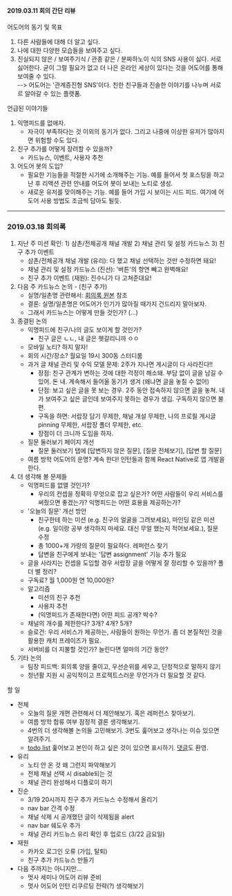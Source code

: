#### 2019.03.11 회의 간단 리뷰  

어도어의 동기 및 목표
1. 다른 사람들에 대해 더 알고 싶다.
2. 나에 대한 다양한 모습들을 보여주고 싶다.
3. 진실되지 않은 / 보여주기식 / 관종 같은 / 분짜하노이 식의 SNS 사용이 싫다. 서로 싫어한다. 굳이 그럴 필요가 없고 더 나은 온라인 세상이 있다는 것을 어도어를 통해 보여줄 수 있다.  
--> 어도어는 '관계증진형 SNS'이다. 친한 친구들과 진솔한 이야기를 나누며 서로르 알아갈 수 있는 플랫폼.  

언급된 이야기들
1. 익명피드를 없애자.
    - 자극이 부족하다는 것 이외의 동기가 없다. 그리고 나중에 이상한 유저가 많아지면 위험할 수도 있다. 
2. 친구 추가를 어떻게 장려할 수 있을까?
    - 카드뉴스, 이벤트, 사용자 추천
3. 어도어 봇의 도입?
    - 필요한 기능들을 적절한 시기에 소개해주는 기능. 예를 들어서 첫 포스팅을 하고난 후 리액션 관련 안내를 어도어 봇이 보내는 노티로 생성.
    - 새로운 유저를 맞이해주는 기능. 예를 들어 가입 시 보이는 시드 피드. 여기에 어도어 사용 방법도 조금씩 담아도 될듯.
    
---
  
### 2019.03.18 회의록
1. 지난 주 미션 확인: 1) 삼촌/전체공개 채널 개발 2) 채널 관리 및 설정 카드뉴스 3) 친구 추가 이벤트
    - 삼촌/전체공개 채널 개발 (유리): 다 했고 채널 선택하는 것만 수정하면 돼요!
    - 채널 관리 및 설정 카드뉴스 (진선): '버튼'의 향연 빼고 완벽해요!
    - 친구 추가 이벤트 (재원): 진수니가 다 고쳐준대요!
2. 다음 주 카드뉴스 논의 - (친구 추가)
    - 실명/일촌명 관련해서: [회의록 원본](https://docs.google.com/document/d/1HX8Mkg97GRL6Wr0ex1PMrJgTU5NqaTH4HqOS3L82dy0/edit) 참조
    - 결론: 실명/일촌명은 어도어가 인기가 많아질 때가지 건드리지 말아보자.
    - 그래서 카드뉴스는 어떻게 만들 것인가? (...)
3. 종결된 논의
    - 익명피드에 친구/나의 글도 보이게 할 것인가?
        - 친구 글은 ㄴㄴ, 내 글은 헷갈리니까 ㅇㅇ
    - 모바일 노티? 하지 말자!
    - 회의 시간/장소? 월요일 19시 300동 스터디룸
    - 과거 글 채널 관리 및 수익 모델 문제: 2주가 지나면 게시글이 다 사라진다!!
        - 장점: 친구 관계가 변하는 것에 대한 걱정이 해소돼. 부담 없이 글을 남길 수 있어. 돈 내. 계속해서 들어올 동기가 생겨 (왜냐면 글을 놓칠 수 없어)
        - 단점: 보고 싶은 글을 못 보는 경우. 2주 동안 접속하지 않으면 글을 놓쳐. 내가 보여주고 싶은 글인데 보여주지 못하는 경우가 생김. 구독하지 않으면 불편.
        - 구독을 하면: 서랍장 담기 무제한, 채널 개설 무제한, 나의 프로필 게시글 pinning 무제한, 서랍장 폴더 무제한, etc.
        - 장점이 더 크니까 도입을 하자.
    - 질문 둘러보기 페이지 개선
        - 질문 둘러보기 탭에 [답변하지 않은 질문], [질문 전체보기], [답변 할 질문] 
    - 여름 방학 어도어의 운명? 계속 한다! 인턴들과 함께 React Native로 앱 개발을 한다.
4. 더 생각해 볼 문제들
    - 익명피드를 없앨 것인가?
        - 우리의 컨셉을 정확히 무엇으로 잡고 싶은가? 어떤 사람들이 우리 서비스를 써줬으면 좋겠는가? 익명피드는 어떤 효용을 제공하는가?
    - '오늘의 질문' 개선 방안
        - 친구한테 하는 미션 (e.g. 친구의 얼굴을 그려보세요), 마인딩 같은 미션 (e.g. 일이랑 공부 생각하지 마세요. 대신 무얼 했는지 적어보세요.), 질문 수정
        - 총 1000+개 가량의 질문이 필요하다. 레퍼런스 찾기
        - 답변을 친구에게 보내는 '답변 assignment' 기능 추가 필요
    - 글을 사라지는 컨셉을 도입할 경우 서랍장 글을 어떻게 잘 정리할 수 있을까? 폴더 별 정리?
    - 구독료? 월 1,000원 연 10,000원?
    - 알고리즘
        - 미션의 친구 추천
        - 사용자 추천
        - (익명피드가 존재한다면) 어떤 피드 공개? 박수?
    - 채널의 개수를 제한한다? 3개? 4개? 5개?
    - 슬로건: 우리 서비스가 제공하는, 사람들이 원하는 무언가. 좀 더 본질적인 것을 활용한 캐치 프레이즈가 필요.
    - 서버비를 더 지불할 것인가? 늘린다면 얼마의 기간 동안?
5. 기타 논의
    - 팀장 피드백: 회의록 양을 줄이고, 우선순위를 세우고, 단정적으로 말하지 않기
    - 청년활 지원 시 공익적이고 프로젝트스러운 무언가가 더 필요할 것 같다.

할 일
- 전체  
    - 오늘의 질문 개편 관련해서 더 제안해보기. 혹은 레퍼런스 찾아보기.  
    - 여름 방학 합류 여부 잠정적 결론 생각해보기.  
    - 4번의 더 생각해볼 논의들 고민해보기. 3번도 훑어보고 생각나는 이슈 있으면 알려주기.  
    - [todo list](https://github.com/ssm0318/adoor/blob/master/meeting/todo.md) 훑어보고 본인이 하고 싶은 것이 있으면 표시하기. [댓글](https://github.com/ssm0318/adoor/issues/147)도 환영.  
- 유리  
    - 노티 안 온 것 왜 그런지 파악해보기  
    - 전체 채널 선택 시 disable되는 것  
    - 채널 관리 완성해서 디플로이 하기  
- 진순  
    - 3/19 20시까지 친구 추가 카드뉴스 수정해서 올리기  
    - nav bar 간격 수정  
    - 채널 삭제 시 공개했던 글이 삭제됨을 alert  
    - nav bar 쉐도우 추가  
    - 채널 관리 카드뉴스 유리 확인 후 업로드 (3/22 금요일)   
- 재원  
    - 카카오 로그인 오류 (가입, 탈퇴)  
    - 친구 추가 카드뉴스 만들기  
- 다음 주까지는 아니지만...  
    - 멋사 세미나 어도어 리뷰 준비  
    - 멋사 어도어 인턴 리쿠르팅 전략(?) 생각해보기  
    

